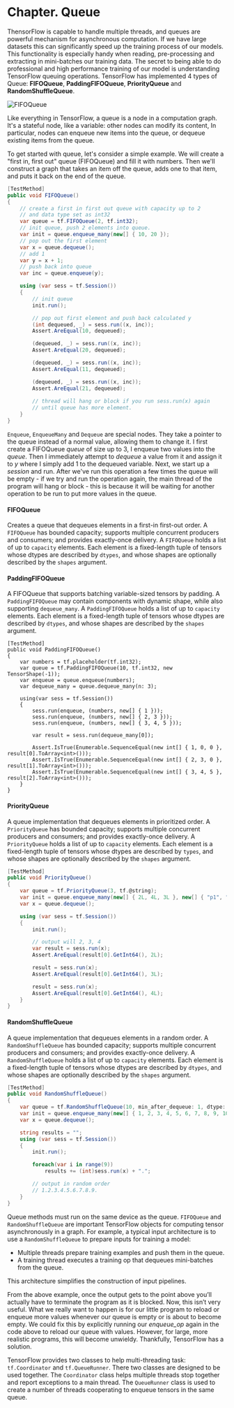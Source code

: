 # Chapter. Queue

ThensorFlow is capable to handle multiple threads, and queues are powerful mechanism for asynchronous computation. If we have large datasets this can significantly speed up the training process of our models. This functionality is especially handy when reading, pre-processing and extracting in mini-batches our training data. The secret to being able to do professional and high performance training of our model is understanding TensorFlow queuing operations. TensorFlow has implemented 4 types of Queue: **FIFOQueue**, **PaddingFIFOQueue**, **PriorityQueue** and **RandomShuffleQueue**.

![FIFOQueue](_images/FIFOQueue-example.jpg)

Like everything in TensorFlow, a queue is a node in a computation graph. It's a stateful node, like a variable: other nodes can modify its content, In particular, nodes can enqueue new items into the queue, or dequeue existing items from the queue. 

To get started with queue, let's consider a simple example. We will create a "first in, first out" queue (FIFOQueue) and fill it with numbers. Then we'll construct a graph that takes an item off the queue, adds one to that item, and puts it back on the end of the queue.

```csharp
[TestMethod]
public void FIFOQueue()
{
	// create a first in first out queue with capacity up to 2
	// and data type set as int32
	var queue = tf.FIFOQueue(2, tf.int32);
	// init queue, push 2 elements into queue.
	var init = queue.enqueue_many(new[] { 10, 20 });
	// pop out the first element
	var x = queue.dequeue();
	// add 1
	var y = x + 1;
	// push back into queue
	var inc = queue.enqueue(y);

	using (var sess = tf.Session())
	{
		// init queue
		init.run();

		// pop out first element and push back calculated y
		(int dequeued, _) = sess.run((x, inc));
		Assert.AreEqual(10, dequeued);

		(dequeued, _) = sess.run((x, inc));
		Assert.AreEqual(20, dequeued);

		(dequeued, _) = sess.run((x, inc));
		Assert.AreEqual(11, dequeued);

		(dequeued, _) = sess.run((x, inc));
		Assert.AreEqual(21, dequeued);
        
		// thread will hang or block if you run sess.run(x) again
		// until queue has more element.
	}
}
```

`Enqueue`, `EnqueueMany` and `Dequeue` are special nodes. They take a pointer to the queue instead of a normal value, allowing them to change it. I first create a FIFOQueue *queue* of size up to 3, I enqueue two values into the *queue*. Then I immediately attempt to *dequeue* a value from it and assign it to *y* where I simply add 1 to the dequeued variable. Next, we start up a *session* and run. After we've run this operation a few times the queue will be empty - if we try and run the operation again, the main thread of the program will hang or block - this is because it will be waiting for another operation to be run to put more values in the queue. 

#### FIFOQueue

Creates a queue that dequeues elements in a first-in first-out order. A `FIFOQueue` has bounded capacity; supports multiple concurrent producers and consumers; and provides exactly-once delivery. A `FIFOQueue` holds a list of up to `capacity` elements. Each element is a fixed-length tuple of tensors whose dtypes are described by `dtypes`, and whose shapes are optionally described by the `shapes` argument.

#### PaddingFIFOQueue

A FIFOQueue that supports batching variable-sized tensors by padding. A `PaddingFIFOQueue` may contain components with dynamic shape, while also supporting `dequeue_many`. A `PaddingFIFOQueue` holds a list of up to `capacity` elements. Each element is a fixed-length tuple of tensors whose dtypes are described by `dtypes`, and whose shapes are described by the `shapes` argument.

```chsarp
[TestMethod]
public void PaddingFIFOQueue()
{
	var numbers = tf.placeholder(tf.int32);
	var queue = tf.PaddingFIFOQueue(10, tf.int32, new TensorShape(-1));
	var enqueue = queue.enqueue(numbers);
	var dequeue_many = queue.dequeue_many(n: 3);

	using(var sess = tf.Session())
	{
		sess.run(enqueue, (numbers, new[] { 1 }));
		sess.run(enqueue, (numbers, new[] { 2, 3 }));
		sess.run(enqueue, (numbers, new[] { 3, 4, 5 }));

		var result = sess.run(dequeue_many[0]);

		Assert.IsTrue(Enumerable.SequenceEqual(new int[] { 1, 0, 0 }, result[0].ToArray<int>()));
		Assert.IsTrue(Enumerable.SequenceEqual(new int[] { 2, 3, 0 }, result[1].ToArray<int>()));
		Assert.IsTrue(Enumerable.SequenceEqual(new int[] { 3, 4, 5 }, result[2].ToArray<int>()));
	}
}
```



#### PriorityQueue

A queue implementation that dequeues elements in prioritized order. A `PriorityQueue` has bounded capacity; supports multiple concurrent producers and consumers; and provides exactly-once delivery. A `PriorityQueue` holds a list of up to `capacity` elements. Each element is a fixed-length tuple of tensors whose dtypes are described by `types`, and whose shapes are optionally described by the `shapes` argument.

```csharp
[TestMethod]
public void PriorityQueue()
{
	var queue = tf.PriorityQueue(3, tf.@string);
	var init = queue.enqueue_many(new[] { 2L, 4L, 3L }, new[] { "p1", "p2", "p3" });
	var x = queue.dequeue();

	using (var sess = tf.Session())
	{
		init.run();

		// output will 2, 3, 4
		var result = sess.run(x);
		Assert.AreEqual(result[0].GetInt64(), 2L);

		result = sess.run(x);
		Assert.AreEqual(result[0].GetInt64(), 3L);

		result = sess.run(x);
		Assert.AreEqual(result[0].GetInt64(), 4L);
	}
}
```



#### RandomShuffleQueue

A queue implementation that dequeues elements in a random order. A `RandomShuffleQueue` has bounded capacity; supports multiple concurrent producers and consumers; and provides exactly-once delivery. A `RandomShuffleQueue` holds a list of up to `capacity` elements. Each element is a fixed-length tuple of tensors whose dtypes are described by `dtypes`, and whose shapes are optionally described by the `shapes` argument.

```csharp
[TestMethod]
public void RandomShuffleQueue()
{
	var queue = tf.RandomShuffleQueue(10, min_after_dequeue: 1, dtype: tf.int32);
	var init = queue.enqueue_many(new[] { 1, 2, 3, 4, 5, 6, 7, 8, 9, 10 });
	var x = queue.dequeue();

	string results = "";
	using (var sess = tf.Session())
	{
		init.run();

		foreach(var i in range(9))
			results += (int)sess.run(x) + ".";

		// output in random order
		// 1.2.3.4.5.6.7.8.9.
	}
}
```



Queue methods must run on the same device as the queue. `FIFOQueue` and `RandomShuffleQueue` are important TensorFlow objects for computing tensor asynchronously in a graph. For example, a typical input architecture is to use a `RandomShuffleQueue` to prepare inputs for training a model:

* Multiple threads prepare training examples and push them in the queue.
* A training thread executes a training op that dequeues mini-batches from the queue.

This architecture simplifies the construction of input pipelines. 



From the above example, once the output gets to the point above you’ll actually have to terminate the program as it is blocked. Now, this isn’t very useful. What we really want to happen is for our little program to reload or enqueue more values whenever our queue is empty or is about to become empty.  We could fix this by explicitly running our *enqueue_op* again in the code above to reload our queue with values.  However, for large, more realistic programs, this will become unwieldy.  Thankfully, TensorFlow has a solution.

TensorFlow provides two classes to help multi-threading task: `tf.Coordinator` and `tf.QueueRunner`. There two classes are designed to be used together. The `Coordinator` class helps multiple threads stop together and report exceptions to a main thread. The `QueueRunner` class is used to create a number of threads cooperating to enqueue tensors in the same queue.
